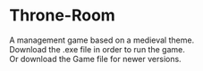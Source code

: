 # Throne-Room
A management game based on a medieval theme.\
Download the .exe file in order to run the game.\
Or download the Game file for newer versions.
